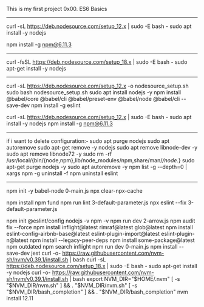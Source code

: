 This is my first project 0x00. ES6 Basics
_____________________
curl -sL https://deb.nodesource.com/setup_12.x | sudo -E bash -
sudo apt install -y nodejs

npm install -g npm@6.11.3
________________________________________
curl -fsSL https://deb.nodesource.com/setup_18.x | sudo -E bash -
sudo apt-get install -y nodejs
_____________________________
curl -sL https://deb.nodesource.com/setup_12.x -o nodesource_setup.sh
sudo bash nodesource_setup.sh
sudo apt install nodejs -y
npm install @babel/core @babel/cli @babel/preset-env @babel/node @babel/cli --save-dev
npm install -g eslint


curl -sL https://deb.nodesource.com/setup_12.x | sudo -E bash -
sudo apt install -y nodejs
npm install -g npm@6.11.3

_________________________________
if i want to delete configuration:-
sudo apt purge nodejs
sudo apt autoremove
sudo apt-get remove -y nodejs
sudo apt remove libnode-dev -y
sudo apt remove libnode72 -y
sudo rm -rf /usr/local/{bin/{node,npm},lib/node_modules/npm,share/man/*/node.*}
sudo apt-get purge nodejs -y
sudo apt autoremove -y
npm list -g --depth=0 | xargs npm -g uninstall -f
npm uninstall eslint

--------------------------------
npm init -y
babel-node 0-main.js
npx clear-npx-cache

npm install
npm fund
npm run lint 3-default-parameter.js
npx eslint --fix 3-default-parameter.js

npm init @eslint/config
nodejs -v
npm -v
npm run dev 2-arrow.js
npm audit fix --force
npm install inflight@latest rimraf@latest glob@latest
npm install eslint-config-airbnb-base@latest eslint-plugin-import@latest eslint-plugin-n@latest
npm install --legacy-peer-deps
npm install some-package@latest
npm outdated
npm search inflight
npm run dev 0-main.js
npm install --save-dev jest
curl -o- https://raw.githubusercontent.com/nvm-sh/nvm/v0.39.1/install.sh | bash
curl -sL https://deb.nodesource.com/setup_18.x | sudo -E bash -
sudo apt-get install -y nodejs
curl -o- https://raw.githubusercontent.com/nvm-sh/nvm/v0.39.1/install.sh | bash
export NVM_DIR="$HOME/.nvm"
[ -s "$NVM_DIR/nvm.sh" ] && \. "$NVM_DIR/nvm.sh"
[ -s "$NVM_DIR/bash_completion" ] && \. "$NVM_DIR/bash_completion"
nvm install 12.11
